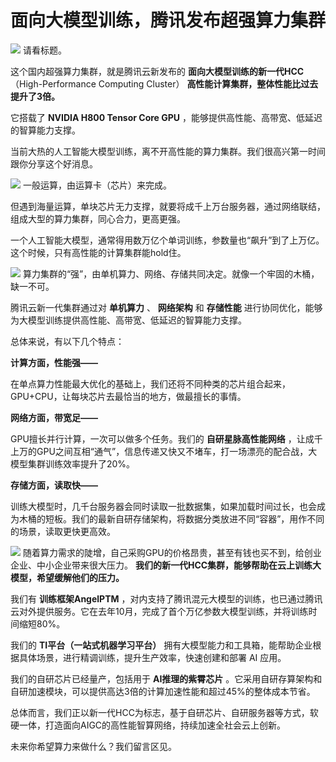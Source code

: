 # 面向大模型训练，腾讯发布超强算力集群

![](https://inews.gtimg.com/newsapp_match/0/15124755731/0)
请看标题。

这个国内超强算力集群，就是腾讯云新发布的 **面向大模型训练的新一代HCC** （High-Performance Computing Cluster）
**高性能计算集群，整体性能比过去提升了3倍。**

它搭载了 **NVIDIA H800 Tensor Core GPU** ，能够提供高性能、高带宽、低延迟的智算能力支撑。

当前大热的人工智能大模型训练，离不开高性能的算力集群。我们很高兴第一时间跟你分享这个好消息。

![](https://inews.gtimg.com/newsapp_bt/0/15776921121/1000)
一般运算，由运算卡（芯片）来完成。

但遇到海量运算，单块芯片无力支撑，就要将成千上万台服务器，通过网络联结，组成大型的算力集群，同心合力，更高更强。

一个人工智能大模型，通常得用数万亿个单词训练，参数量也“飙升”到了上万亿。这个时候，只有高性能的计算集群能hold住。

![](https://inews.gtimg.com/newsapp_bt/0/15776921124/1000)
算力集群的“强”，由单机算力、网络、存储共同决定。就像一个牢固的木桶，缺一不可。

腾讯云新一代集群通过对 **单机算力** 、 **网络架构** 和 **存储性能**
进行协同优化，能够为大模型训练提供高性能、高带宽、低延迟的智算能力支撑。

总体来说，有以下几个特点：

**计算方面，性能强——**

在单点算力性能最大优化的基础上，我们还将不同种类的芯片组合起来，GPU+CPU，让每块芯片去最恰当的地方，做最擅长的事情。

**网络方面，带宽足——**

GPU擅长并行计算，一次可以做多个任务。我们的 **自研星脉高性能网络**
，让成千上万的GPU之间互相“通气”，信息传递又快又不堵车，打一场漂亮的配合战，大模型集群训练效率提升了20%。

**存储方面，读取快——**

训练大模型时，几千台服务器会同时读取一批数据集，如果加载时间过长，也会成为木桶的短板。我们的最新自研存储架构，将数据分类放进不同“容器”，用作不同的场景，读取更快更高效。

![](https://inews.gtimg.com/newsapp_bt/0/15776921168/1000)
随着算力需求的陡增，自己采购GPU的价格昂贵，甚至有钱也买不到，给创业企业、中小企业带来很大压力。
**我们的新一代HCC集群，能够帮助在云上训练大模型，希望缓解他们的压力。**

我们有 **训练框架AngelPTM**
，对内支持了腾讯混元大模型的训练，也已通过腾讯云对外提供服务。它在去年10月，完成了首个万亿参数大模型训练，并将训练时间缩短80%。

我们的 **TI平台（一站式机器学习平台）** 拥有大模型能力和工具箱，能帮助企业根据具体场景，进行精调训练，提升生产效率，快速创建和部署 AI 应用。

我们的自研芯片已经量产，包括用于 **AI推理的紫霄芯片** 。它采用自研存算架构和自研加速模块，可以提供高达3倍的计算加速性能和超过45%的整体成本节省。

总体而言，我们正以新一代HCC为标志，基于自研芯片、自研服务器等方式，软硬一体，打造面向AIGC的高性能智算网络，持续加速全社会云上创新。

未来你希望算力来做什么？我们留言区见。

